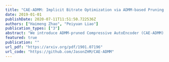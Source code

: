 ```yaml
---
title: "CAE-ADMM: Implicit Bitrate Optimization via ADMM-based Pruning in Compressive Autoencoders"
date: 2019-01-01
publishDate: 2020-07-11T11:51:50.722536Z
authors: ["Haimeng Zhao", "Peiyuan Liao"]
publication_types: ["3"]
abstract: "We introduce ADMM-pruned Compressive AutoEncoder (CAE-ADMM) that uses Alternative Direction Method of Multipliers (ADMM) to optimize the trade-off between distortion and efficiency of lossy image compression. Specifically, ADMM in our method is to promote sparsity to implicitly optimize the bitrate, different from entropy estimators used in the previous research. The experiments on public datasets show that our method outperforms the original CAE and some traditional codecs in terms of SSIM/MS-SSIM metrics, at reasonable inference speed."
featured: true
publication: ""
url_pdf: "https://arxiv.org/pdf/1901.07196"
url_code: "https://github.com/JasonZHM/CAE-ADMM"
---
```


